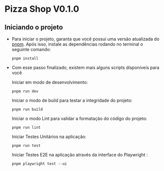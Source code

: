 # Pizza Shop V0.1.0

## Iniciando o projeto

- Para iniciar o projeto, garanta que você possui uma versão atualizada do [pnpm](https://pnpm.io/pt/installation). Após isso, instale as dependências rodando no terminal o seguinte comando:

  ```
  pnpm install
  ```

- Com esse passo finalizado, existem mais alguns scripts disponíveis para você

  Iniciar em modo de desenvolvimento:

  ```
  pnpm run dev
  ```

  Iniciar o modo de build para testar a integridade do projeto:

  ```
  pnpm run build
  ```

  Iniciar o modo Lint para validar a formatação do código do projeto:

  ```
  pnpm run lint
  ```

  Iniciar Testes Unitários na aplicação:

  ```
  pnpm run test
  ```

  Iniciar Testes E2E na aplicação através da interface do Playwright :

  ```
  pnpm playwright test --ui
  ```
